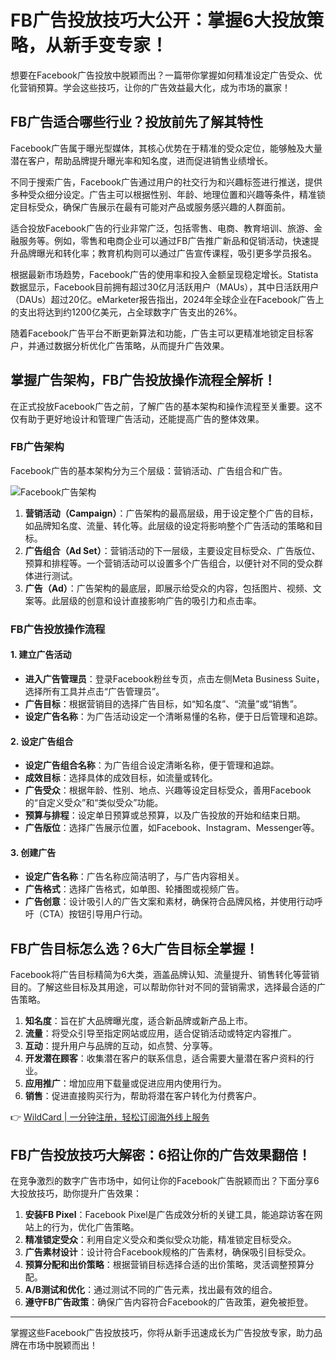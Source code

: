 # FB广告投放技巧大公开：掌握6大投放策略，从新手变专家！

想要在Facebook广告投放中脱颖而出？一篇带你掌握如何精准设定广告受众、优化营销预算。学会这些技巧，让你的广告效益最大化，成为市场的赢家！

## FB广告适合哪些行业？投放前先了解其特性

Facebook广告属于曝光型媒体，其核心优势在于精准的受众定位，能够触及大量潜在客户，帮助品牌提升曝光率和知名度，进而促进销售业绩增长。

不同于搜索广告，Facebook广告通过用户的社交行为和兴趣标签进行推送，提供多种受众细分设定。广告主可以根据性别、年龄、地理位置和兴趣等条件，精准锁定目标受众，确保广告展示在最有可能对产品或服务感兴趣的人群面前。

适合投放Facebook广告的行业非常广泛，包括零售、电商、教育培训、旅游、金融服务等。例如，零售和电商企业可以通过FB广告推广新品和促销活动，快速提升品牌曝光和转化率；教育机构则可以通过广告宣传课程，吸引更多学员报名。

根据最新市场趋势，Facebook广告的使用率和投入金额呈现稳定增长。Statista数据显示，Facebook目前拥有超过30亿月活跃用户（MAUs），其中日活跃用户（DAUs）超过20亿。eMarketer报告指出，2024年全球企业在Facebook广告上的支出将达到约1200亿美元，占全球数字广告支出的26%。

随着Facebook广告平台不断更新算法和功能，广告主可以更精准地锁定目标客户，并通过数据分析优化广告策略，从而提升广告效果。

## 掌握广告架构，FB广告投放操作流程全解析！

在正式投放Facebook广告之前，了解广告的基本架构和操作流程至关重要。这不仅有助于更好地设计和管理广告活动，还能提高广告的整体效果。

### FB广告架构

Facebook广告的基本架构分为三个层级：营销活动、广告组合和广告。

![Facebook广告架构](https://bbtdd.com/img/7993083582629.webp)

1. **营销活动（Campaign）**：广告架构的最高层级，用于设定整个广告的目标，如品牌知名度、流量、转化等。此层级的设定将影响整个广告活动的策略和目标。
2. **广告组合（Ad Set）**：营销活动的下一层级，主要设定目标受众、广告版位、预算和排程等。一个营销活动可以设置多个广告组合，以便针对不同的受众群体进行测试。
3. **广告（Ad）**：广告架构的最底层，即展示给受众的内容，包括图片、视频、文案等。此层级的创意和设计直接影响广告的吸引力和点击率。

### FB广告投放操作流程

#### 1. 建立广告活动
- **进入广告管理员**：登录Facebook粉丝专页，点击左侧Meta Business Suite，选择所有工具并点击“广告管理员”。
- **广告目标**：根据营销目的选择广告目标，如“知名度”、“流量”或“销售”。
- **设定广告名称**：为广告活动设定一个清晰易懂的名称，便于日后管理和追踪。

#### 2. 设定广告组合
- **设定广告组合名称**：为广告组合设定清晰名称，便于管理和追踪。
- **成效目标**：选择具体的成效目标，如流量或转化。
- **广告受众**：根据年龄、性别、地点、兴趣等设定目标受众，善用Facebook的“自定义受众”和“类似受众”功能。
- **预算与排程**：设定单日预算或总预算，以及广告投放的开始和结束日期。
- **广告版位**：选择广告展示位置，如Facebook、Instagram、Messenger等。

#### 3. 创建广告
- **设定广告名称**：广告名称应简洁明了，与广告内容相关。
- **广告格式**：选择广告格式，如单图、轮播图或视频广告。
- **广告创意**：设计吸引人的广告文案和素材，确保符合品牌风格，并使用行动呼吁（CTA）按钮引导用户行动。

## FB广告目标怎么选？6大广告目标全掌握！

Facebook将广告目标精简为6大类，涵盖品牌认知、流量提升、销售转化等营销目的。了解这些目标及其用途，可以帮助你针对不同的营销需求，选择最合适的广告策略。

1. **知名度**：旨在扩大品牌曝光度，适合新品牌或新产品上市。
2. **流量**：将受众引导至指定网站或应用，适合促销活动或特定内容推广。
3. **互动**：提升用户与品牌的互动，如点赞、分享等。
4. **开发潜在顾客**：收集潜在客户的联系信息，适合需要大量潜在客户资料的行业。
5. **应用推广**：增加应用下载量或促进应用内使用行为。
6. **销售**：促进直接购买行为，帮助将潜在客户转化为付费客户。

👉 [WildCard | 一分钟注册，轻松订阅海外线上服务](https://bbtdd.com/WildCard)

## FB广告投放技巧大解密：6招让你的广告效果翻倍！

在竞争激烈的数字广告市场中，如何让你的Facebook广告脱颖而出？下面分享6大投放技巧，助你提升广告效果：

1. **安装FB Pixel**：Facebook Pixel是广告成效分析的关键工具，能追踪访客在网站上的行为，优化广告策略。
2. **精准锁定受众**：利用自定义受众和类似受众功能，精准锁定目标受众。
3. **广告素材设计**：设计符合Facebook规格的广告素材，确保吸引目标受众。
4. **预算分配和出价策略**：根据营销目标选择合适的出价策略，灵活调整预算分配。
5. **A/B测试和优化**：通过测试不同的广告元素，找出最有效的组合。
6. **遵守FB广告政策**：确保广告内容符合Facebook的广告政策，避免被拒登。

---

掌握这些Facebook广告投放技巧，你将从新手迅速成长为广告投放专家，助力品牌在市场中脱颖而出！